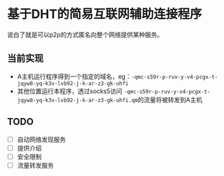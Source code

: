 基于DHT的简易互联网辅助连接程序
===

说白了就是可以p2p的方式匿名向整个网络提供某种服务。

## 当前实现

- A主机运行程序得到一个指定的域名，eg：`-qmc-s59r-p-ruv-y-v4-pcgx-t-jqyw8-yq-k3v-lvb92-j-k-ar-z3-gk-uhfi`
- 其他位置运行本程序，透过socks5访问 `-qmc-s59r-p-ruv-y-v4-pcgx-t-jqyw8-yq-k3v-lvb92-j-k-ar-z3-gk-uhfi.qm`的流量将被转发到A主机

## TODO

- [ ] 自动网络发现服务
- [ ] 提供介绍
- [ ] 安全限制
- [ ] 流量转发服务